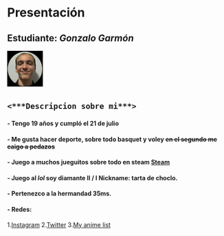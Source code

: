 # **Presentación**

## **Estudiante:** _Gonzalo Garmón_
![mi foto](Foto.jpeg)

## `<***Descripcion sobre mi***>`
#### - Tengo 19 años y cumpló el 21 de julio
#### - Me gusta hacer deporte, sobre todo basquet y voley ~~en el segundo me caigo a pedazos~~
#### - Juego a muchos jueguitos sobre todo en steam [Steam](https://steamcommunity.com/profiles/76561198300100100/)
#### - Juego al _lol_ soy diamante II / I **Nickname:** tarta de choclo.
#### - Pertenezco a la hermandad 35ms.
#### - **Redes:**
1.[Instagram](https://www.instagram.com/gonzagarmon/?hl=es-la)
2.[Twitter](https://twitter.com/GarmonGonzalo)
3.[My anime list](https://myanimelist.net/profile/Falsehud)


